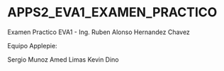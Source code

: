 # APPS2_EVA1_EXAMEN_PRACTICO
Examen Practico EVA1 - Ing. Ruben Alonso Hernandez Chavez

Equipo Applepie: 

Sergio Munoz 
Amed Limas
Kevin Dino
